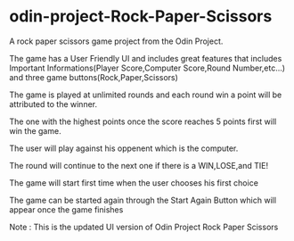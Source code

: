 # odin-project-Rock-Paper-Scissors
A rock paper scissors game project from the Odin Project.

The game has a User Friendly UI and includes great features that
includes Important Informations(Player Score,Computer Score,Round Number,etc...)
and three game buttons(Rock,Paper,Scissors)

The game is played at unlimited rounds and each round win a point will be attributed to the winner.

The one with the highest points once the score reaches 5 points first will win the game.

The user will play against his oppenent which is the computer.

The round will continue to the next one if there is a WIN,LOSE,and TIE!

The game will start first time when the user chooses his first choice

The game can be started again through the Start Again Button which will
appear once the game finishes

Note : This is the updated UI version of Odin Project Rock Paper Scissors


